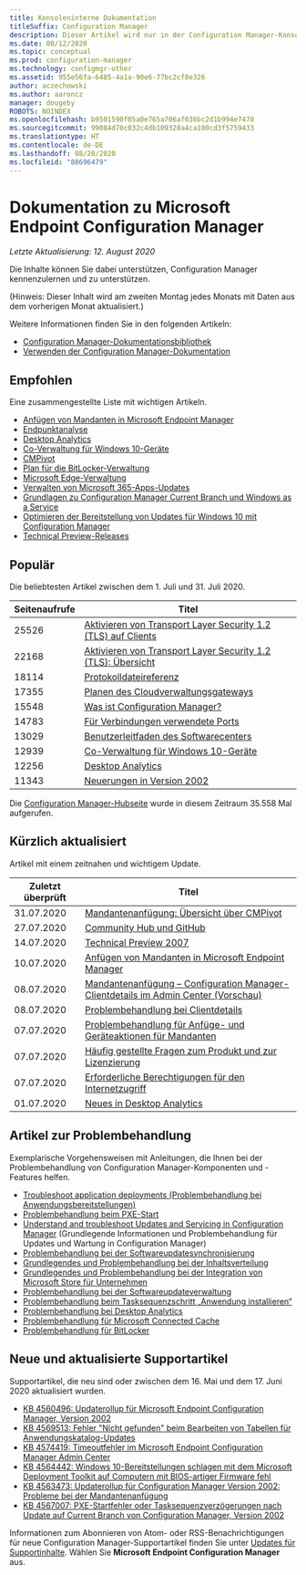 ```yaml
---
title: Konsoleninterne Dokumentation
titleSuffix: Configuration Manager
description: Dieser Artikel wird nur in der Configuration Manager-Konsole angezeigt.
ms.date: 08/12/2020
ms.topic: conceptual
ms.prod: configuration-manager
ms.technology: configmgr-other
ms.assetid: 955e56fa-6485-4a1a-90e6-77bc2cf8e326
author: aczechowski
ms.author: aaroncz
manager: dougeby
ROBOTS: NOINDEX
ms.openlocfilehash: b9501590f05a0e765a706af036bc2d1b994e7470
ms.sourcegitcommit: 99084d70c032c4db109328a4ca100cd3f5759433
ms.translationtype: HT
ms.contentlocale: de-DE
ms.lasthandoff: 08/20/2020
ms.locfileid: "88696479"
---
```

<!-- 
- Feature 1357546
- This page displays in-console, under the Community workspace, Documentation node. 
- Don't use any relative links; must be full https://docs.microsoft.com and language neutral
- Process: https://microsoft.sharepoint.com/teams/ConfigMgr/Documents/ContentPub/Data%20collection%20process%20for%20Feature%201357546%20In-console%20documentation.docx?web=1
-->

# <a name="microsoft-endpoint-configuration-manager-documentation"></a>Dokumentation zu Microsoft Endpoint Configuration Manager

*Letzte Aktualisierung: 12. August 2020*

Die Inhalte können Sie dabei unterstützen, Configuration Manager kennenzulernen und zu unterstützen.

(Hinweis: Dieser Inhalt wird am zweiten Montag jedes Monats mit Daten aus dem vorherigen Monat aktualisiert.)

Weitere Informationen finden Sie in den folgenden Artikeln:

- [Configuration Manager-Dokumentationsbibliothek](../../index.yml)  
- [Verwenden der Configuration Manager-Dokumentation](../understand/use-docs.md)

## <a name="recommended"></a>Empfohlen

Eine zusammengestellte Liste mit wichtigen Artikeln.

- [Anfügen von Mandanten in Microsoft Endpoint Manager](../../tenant-attach/index.yml)
- [Endpunktanalyse](../../../analytics/index.yml)
- [Desktop Analytics](../../desktop-analytics/index.yml)
- [Co-Verwaltung für Windows 10-Geräte](../../comanage/index.yml)  
- [CMPivot](../servers/manage/cmpivot.md)  
- [Plan für die BitLocker-Verwaltung](../../protect/plan-design/bitlocker-management.md)  
- [Microsoft Edge-Verwaltung](../../apps/deploy-use/deploy-edge.md)  
- [Verwalten von Microsoft 365-Apps-Updates](../../sum/deploy-use/manage-office-365-proplus-updates.md)  
- [Grundlagen zu Configuration Manager Current Branch und Windows as a Service](../understand/configuration-manager-and-windows-as-service.md)
- [Optimieren der Bereitstellung von Updates für Windows 10 mit Configuration Manager](../../sum/deploy-use/optimize-windows-10-update-delivery.md)
- [Technical Preview-Releases](../get-started/technical-preview.md)

## <a name="trending"></a>Populär

Die beliebtesten Artikel zwischen dem 1. Juli und 31. Juli 2020.

| Seitenaufrufe | Titel |
|------------|-------|
| 25526 | [Aktivieren von Transport Layer Security 1.2 (TLS) auf Clients](../plan-design/security/enable-tls-1-2-client.md) |
| 22168 | [Aktivieren von Transport Layer Security 1.2 (TLS): Übersicht](../plan-design/security/enable-tls-1-2.md) |
| 18114 | [Protokolldateireferenz](../plan-design/hierarchy/log-files.md) |
| 17355 | [Planen des Cloudverwaltungsgateways](../clients/manage/cmg/plan-cloud-management-gateway.md) |
| 15548 | [Was ist Configuration Manager?](../understand/introduction.md) |
| 14783 | [Für Verbindungen verwendete Ports](../plan-design/hierarchy/ports.md) |
| 13029 | [Benutzerleitfaden des Softwarecenters](../understand/software-center.md) |
| 12939 | [Co-Verwaltung für Windows 10-Geräte](../../comanage/overview.md) |
| 12256 | [Desktop Analytics](../../desktop-analytics/overview.md) |
| 11343 | [Neuerungen in Version 2002](../plan-design/changes/whats-new-in-version-2002.md) |

Die [Configuration Manager-Hubseite](../../index.yml) wurde in diesem Zeitraum 35.558 Mal aufgerufen.

## <a name="recently-updated"></a>Kürzlich aktualisiert

Artikel mit einem zeitnahen und wichtigem Update.

| Zuletzt überprüft | Titel |
|---------------|-------|
| 31.07.2020 | [Mandantenanfügung: Übersicht über CMPivot](../../tenant-attach/cmpivot-overview-attached.md) |
| 27.07.2020 | [Community Hub und GitHub](../servers/manage/community-hub.md) |
| 14.07.2020 | [Technical Preview 2007](../get-started/2020/technical-preview-2007.md) |
| 10.07.2020 | [Anfügen von Mandanten in Microsoft Endpoint Manager](../../tenant-attach/device-sync-actions.md) |
| 08.07.2020 | [Mandantenanfügung – Configuration Manager-Clientdetails im Admin Center (Vorschau)](../../tenant-attach/client-details.md) |
| 08.07.2020 | [Problembehandlung bei Clientdetails](../../tenant-attach/troubleshoot-client-details.md) |
| 07.07.2020 | [Problembehandlung für Anfüge- und Geräteaktionen für Mandanten](../../tenant-attach/troubleshoot.md) |
| 07.07.2020 | [Häufig gestellte Fragen zum Produkt und zur Lizenzierung](../understand/product-and-licensing-faq.md) |
| 07.07.2020 | [Erforderliche Berechtigungen für den Internetzugriff](../plan-design/network/internet-endpoints.md) |
| 01.07.2020 | [Neues in Desktop Analytics](../../desktop-analytics/whats-new.md) |

## <a name="troubleshooting-articles"></a>Artikel zur Problembehandlung

Exemplarische Vorgehensweisen mit Anleitungen, die Ihnen bei der Problembehandlung von Configuration Manager-Komponenten und -Features helfen.

- [Troubleshoot application deployments (Problembehandlung bei Anwendungsbereitstellungen)](../../apps/understand/app-deployment-technical-reference.md)
- [Problembehandlung beim PXE-Start](https://support.microsoft.com/help/4468612)
- [Understand and troubleshoot Updates and Servicing in Configuration Manager](https://support.microsoft.com/help/4490424) (Grundlegende Informationen und Problembehandlung für Updates und Wartung in Configuration Manager)
- [Problembehandlung bei der Softwareupdatesynchronisierung](https://support.microsoft.com/help/10059)
- [Grundlegendes und Problembehandlung bei der Inhaltsverteilung](https://support.microsoft.com/help/4482728)
- [Grundlegendes und Problembehandlung bei der Integration von Microsoft Store für Unternehmen](../../apps/deploy-use/troubleshoot-microsoft-store-for-business-integration.md)
- [Problembehandlung bei der Softwareupdateverwaltung](https://support.microsoft.com/help/10680)
- [Problembehandlung beim Tasksequenzschritt „Anwendung installieren“](https://support.microsoft.com/help/18408/)
- [Problembehandlung bei Desktop Analytics](../../desktop-analytics/troubleshooting.md)
- [Problembehandlung für Microsoft Connected Cache](../servers/deploy/configure/troubleshoot-microsoft-connected-cache.md)
- [Problembehandlung für BitLocker](../../protect/tech-ref/bitlocker/troubleshoot.md)

## <a name="new-and-updated-support-articles"></a>Neue und aktualisierte Supportartikel

Supportartikel, die neu sind oder zwischen dem 16. Mai und dem 17. Juni 2020 aktualisiert wurden.

- [KB 4560496: Updaterollup für Microsoft Endpoint Configuration Manager, Version 2002](https://support.microsoft.com/help/4560496)
- [KB 4569513: Fehler "Nicht gefunden" beim Bearbeiten von Tabellen für Anwendungskatalog-Updates](https://support.microsoft.com/help/4569513)
- [KB 4574419: Timeoutfehler im Microsoft Endpoint Configuration Manager Admin Center](https://support.microsoft.com/help/4574416)
- [KB 4564442: Windows 10-Bereitstellungen schlagen mit dem Microsoft Deployment Toolkit auf Computern mit BIOS-artiger Firmware fehl](https://support.microsoft.com/help/4564442)
- [KB 4563473: Updaterollup für Configuration Manager Version 2002: Probleme bei der Mandantenanfügung](https://support.microsoft.com/help/4563473)
- [KB 4567007: PXE-Startfehler oder Tasksequenzverzögerungen nach Update auf Current Branch von Configuration Manager, Version 2002](https://support.microsoft.com/help/4567007)

Informationen zum Abonnieren von Atom- oder RSS-Benachrichtigungen für neue Configuration Manager-Supportartikel finden Sie unter [Updates für Supportinhalte](https://support.microsoft.com/help/4089498/). Wählen Sie **Microsoft Endpoint Configuration Manager** aus.